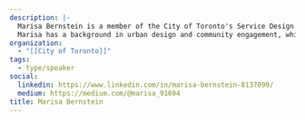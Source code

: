 ```yaml
---
description: |-
  Marisa Bernstein is a member of the City of Toronto's Service Design & Delivery team (part of the new Customer Experience Division). They work closely with the City's Housing Secretariat to deliver housing-related digital and analog initiatives by leveraging an empathy-based, human-centred design approach.
  Marisa has a background in urban design and community engagement, which has helped her incorporate values of inclusion and accessibility into her work in the civic tech sector. Prior to joining Code for Canada, she co-founded a civic tech company that created digital tools to help communities to become better engaged in the urban improvement process.
organization:
  - "[[City of Toronto]]"
tags:
  - type/speaker
social:
  linkedin: https://www.linkedin.com/in/marisa-bernstein-8137099/
  medium: https://medium.com/@marisa_91694
title: Marisa Bernstein
---
```

